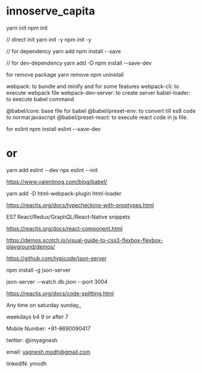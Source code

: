 # innoserve_capita

yarn init
npm init

// direct init
yarn init -y
npm init -y

// for dependency
yarn add <package-name>
npm install --save <package-name>

// for dev-dependency
yarn add -D <package-name>
npm install --save-dev <package-name>

for remove package
yarn remove <package-name>
npm uninstall <package-name>

webpack: to bundle and minify and for some features
webpack-cli: to execute webpack file
webpack-dev-server: to create server
babel-loader: to execute babel command

@babel/core: base file for babel
@babel/preset-env: to convert till es8 code to normal javascript
@babel/preset-react: to execute react code in js file.

for eslint
npm install eslint --save-dev

# or

yarn add eslint --dev
npx eslint --init

https://www.valentinog.com/blog/babel/

yarn add -D html-webpack-plugin html-loader

https://reactjs.org/docs/typechecking-with-proptypes.html

ES7 React/Redux/GraphQL/React-Native snippets

https://reactjs.org/docs/react-component.html

https://demos.scotch.io/visual-guide-to-css3-flexbox-flexbox-playground/demos/

https://github.com/typicode/json-server

npm install -g json-server

json-server --watch db.json --port 3004

https://reactjs.org/docs/code-splitting.html

Any time on saturday sunday,,

weekdays b4 9 or after 7

Mobile Number: +91-8690090417

twitter: @imyagnesh

email: yagnesh.modh@gmail.com

linkedIN: ymodh
